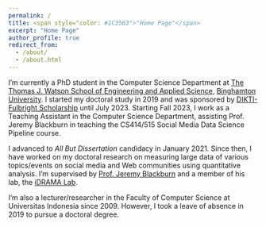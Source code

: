 ```yaml
---
permalink: /
title: <span style="color: #1C3563">"Home Page"</span>
excerpt: "Home Page"
author_profile: true
redirect_from: 
  - /about/
  - /about.html
---
```


I’m currently a PhD student in the Computer Science Department at [The Thomas J. Watson School of Engineering and Applied Science](https://www.binghamton.edu/watson/), [Binghamton University](https://www.binghamton.edu/). 
I started my doctoral study in 2019 and was sponsored by [DIKTI-Fulbright Scholarship](https://www.aminef.or.id/grants-for-indonesians/dikti-funded-Fulbright-Grants-for-Indonesian-Lecturers-PhD) until July 2023. 
Starting Fall 2023, I work as a Teaching Assistant in the Computer Science Department, assisting Prof. Jeremy Blackburn in teaching the CS414/515 Social Media Data Science Pipeline course.

I advanced to *All But Dissertation* candidacy in January 2021. Since then, I have worked on my doctoral research on measuring large data of various topics/events on social media and Web communities using quantitative analysis. 
I’m supervised by [Prof. Jeremy Blackburn](https://mrjimmyblack.com) and a member of his lab, the [iDRAMA Lab](https://idrama.science).

I’m also a lecturer/researcher in the Faculty of Computer Science at Universitas Indonesia since 2009. 
However, I took a leave of absence in 2019 to pursue a doctoral degree.

<!-- I'm a 2019 Fulbright Scholarship Grantee who's pursuing doctoral degree of computer science at [The Thomas J. Watson School of Engineering and Applied Science](https://www.binghamton.edu/watson/), [Binghamton University](https://www.binghamton.edu/). I'm a member of [iDramaLab](https://idrama.science/) and working on quantitative analysis of social media data supervised by Professor Jeremy H. Blackburn. -->

